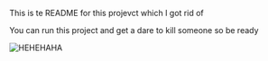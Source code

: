 This is te README for this projevct which I got rid of 

You can run this project and get a dare to kill someone so be ready

![HEHEHAHA](https://i.ytimg.com/vi/3jkrk0BDbrA/maxresdefault.jpg)